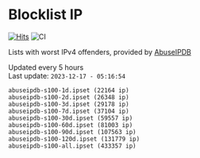 # Blocklist IP

[![Hits](https://hits.seeyoufarm.com/api/count/incr/badge.svg?url=https%3A%2F%2Fgithub.com%2Fborestad%2Fblocklist-ip%2F&count_bg=%2379C83D&title_bg=%23555555&icon=&icon_color=%23E7E7E7&title=hits&edge_flat=false)](https://hits.seeyoufarm.com)  ![CI](https://img.shields.io/github/workflow/status/borestad/blocklist-ip/CI?style=flat-square)

Lists with worst IPv4 offenders, provided by [AbuseIPDB](https://www.abuseipdb.com/)

<!-- FOOTER-PLACEHOLDER -->
Updated every 5 hours<br>
Last update: `2023-12-17 - 05:16:54`
```
abuseipdb-s100-1d.ipset (22164 ip)
abuseipdb-s100-2d.ipset (26348 ip)
abuseipdb-s100-3d.ipset (29178 ip)
abuseipdb-s100-7d.ipset (37104 ip)
abuseipdb-s100-30d.ipset (59557 ip)
abuseipdb-s100-60d.ipset (81003 ip)
abuseipdb-s100-90d.ipset (107563 ip)
abuseipdb-s100-120d.ipset (131779 ip)
abuseipdb-s100-all.ipset (433357 ip)
```
